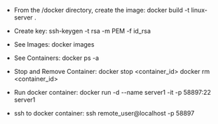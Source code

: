- From the /docker directory, create the image:
  docker build -t linux-server .

- Create key:
  ssh-keygen -t rsa -m PEM -f id_rsa

- See Images:
  docker images

- See Containers:
  docker ps -a

- Stop and Remove Container:
  docker stop <container_id>
  docker rm <container_id>

- Run docker container:
  docker run -d --name server1 -it -p 58897:22 server1

- ssh to docker container:
  ssh remote_user@localhost -p 58897
